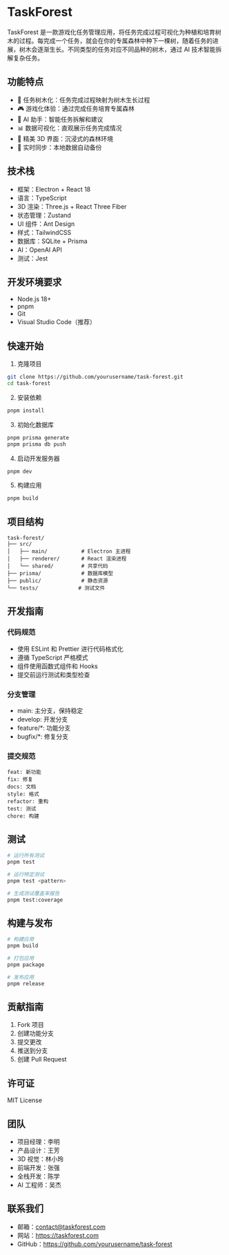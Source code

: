# TaskForest

TaskForest 是一款游戏化任务管理应用，将任务完成过程可视化为种植和培育树木的过程。每完成一个任务，就会在你的专属森林中种下一棵树，随着任务的进展，树木会逐渐生长。不同类型的任务对应不同品种的树木，通过 AI 技术智能拆解复杂任务。

## 功能特点

- 🌳 任务树木化：任务完成过程映射为树木生长过程
- 🎮 游戏化体验：通过完成任务培育专属森林
- 🤖 AI 助手：智能任务拆解和建议
- 📊 数据可视化：直观展示任务完成情况
- 🎨 精美 3D 界面：沉浸式的森林环境
- 🔄 实时同步：本地数据自动备份

## 技术栈

- 框架：Electron + React 18
- 语言：TypeScript
- 3D 渲染：Three.js + React Three Fiber
- 状态管理：Zustand
- UI 组件：Ant Design
- 样式：TailwindCSS
- 数据库：SQLite + Prisma
- AI：OpenAI API
- 测试：Jest

## 开发环境要求

- Node.js 18+
- pnpm
- Git
- Visual Studio Code（推荐）

## 快速开始

1. 克隆项目
```bash
git clone https://github.com/yourusername/task-forest.git
cd task-forest
```

2. 安装依赖
```bash
pnpm install
```

3. 初始化数据库
```bash
pnpm prisma generate
pnpm prisma db push
```

4. 启动开发服务器
```bash
pnpm dev
```

5. 构建应用
```bash
pnpm build
```

## 项目结构

```
task-forest/
├── src/
│   ├── main/           # Electron 主进程
│   ├── renderer/       # React 渲染进程
│   └── shared/         # 共享代码
├── prisma/             # 数据库模型
├── public/             # 静态资源
└── tests/             # 测试文件
```

## 开发指南

### 代码规范
- 使用 ESLint 和 Prettier 进行代码格式化
- 遵循 TypeScript 严格模式
- 组件使用函数式组件和 Hooks
- 提交前运行测试和类型检查

### 分支管理
- main: 主分支，保持稳定
- develop: 开发分支
- feature/*: 功能分支
- bugfix/*: 修复分支

### 提交规范
```
feat: 新功能
fix: 修复
docs: 文档
style: 格式
refactor: 重构
test: 测试
chore: 构建
```

## 测试

```bash
# 运行所有测试
pnpm test

# 运行特定测试
pnpm test <pattern>

# 生成测试覆盖率报告
pnpm test:coverage
```

## 构建与发布

```bash
# 构建应用
pnpm build

# 打包应用
pnpm package

# 发布应用
pnpm release
```

## 贡献指南

1. Fork 项目
2. 创建功能分支
3. 提交更改
4. 推送到分支
5. 创建 Pull Request

## 许可证

MIT License

## 团队

- 项目经理：李明
- 产品设计：王芳
- 3D 视觉：林小玲
- 前端开发：张强
- 全栈开发：陈学
- AI 工程师：吴杰

## 联系我们

- 邮箱：contact@taskforest.com
- 网站：https://taskforest.com
- GitHub：https://github.com/yourusername/task-forest 